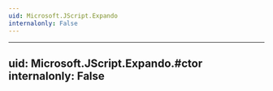 ```yaml
---
uid: Microsoft.JScript.Expando
internalonly: False
---
```


---
uid: Microsoft.JScript.Expando.#ctor
internalonly: False
---
